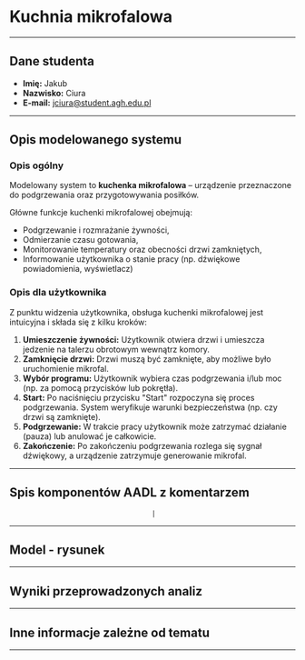 # Kuchnia mikrofalowa

---

## Dane studenta

- **Imię:** Jakub
- **Nazwisko:** Ciura
- **E-mail:** jciura@student.agh.edu.pl

---

## Opis modelowanego systemu

### Opis ogólny
Modelowany system to **kuchenka mikrofalowa** – urządzenie przeznaczone do podgrzewania oraz przygotowywania posiłków.

Główne funkcje kuchenki mikrofalowej obejmują:
- Podgrzewanie i rozmrażanie żywności,
- Odmierzanie czasu gotowania,
- Monitorowanie temperatury oraz obecności drzwi zamkniętych,
- Informowanie użytkownika o stanie pracy (np. dźwiękowe powiadomienia, wyświetlacz)

### Opis dla użytkownika

Z punktu widzenia użytkownika, obsługa kuchenki mikrofalowej jest intuicyjna i składa się z kilku kroków:

1. **Umieszczenie żywności:** Użytkownik otwiera drzwi i umieszcza jedzenie na talerzu obrotowym wewnątrz komory.
2. **Zamknięcie drzwi:** Drzwi muszą być zamknięte, aby możliwe było uruchomienie mikrofal.
3. **Wybór programu:** Użytkownik wybiera czas podgrzewania i/lub moc (np. za pomocą przycisków lub pokrętła).
4. **Start:** Po naciśnięciu przycisku "Start" rozpoczyna się proces podgrzewania. System weryfikuje warunki bezpieczeństwa (np. czy drzwi są zamknięte).
5. **Podgrzewanie:** W trakcie pracy użytkownik może zatrzymać działanie (pauza) lub anulować je całkowicie.
6. **Zakończenie:** Po zakończeniu podgrzewania rozlega się sygnał dźwiękowy, a urządzenie zatrzymuje generowanie mikrofal.
---

## Spis komponentów AADL z komentarzem
                                       |

---

## Model - rysunek


---

## Wyniki przeprowadzonych analiz

---

## Inne informacje zależne od tematu

---
